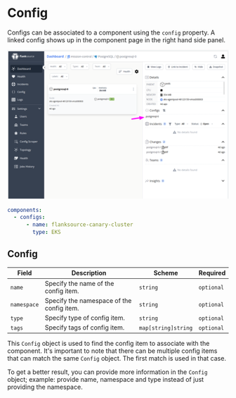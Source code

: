 # Config
Configs can be associated to a component using the `config` property. A linked config shows up in the component page in the right hand side panel.

![Component Config relationship](../images/component-config-relationship.jpg)

```yaml
components:
  - configs:
      - name: flanksource-canary-cluster
        type: EKS
```

## Config

| Field       | Description                               | Scheme              | Required   |
| ----------- | ----------------------------------------- | ------------------- | ---------- |
| `name`      | Specify the name of the config item.      | `string`            | `optional` |
| `namespace` | Specify the namespace of the config item. | `string`            | `optional` |
| `type`      | Specify type of config item.              | `string`            | `optional` |
| `tags`      | Specify tags of config item.              | `map[string]string` | `optional` |

This `Config` object is used to find the config item to associate with the component. It's important to note that there can be multiple config items that can match the same `Config` object. The first match is used in that case.

To get a better result, you can provide more information in the `Config` object; example: provide name, namespace and type instead of just providing the namespace.
